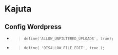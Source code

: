 # Kajuta

## Config Wordpress
- > ``define('ALLOW_UNFILTERED_UPLOADS', true);``
- > ``define( 'DISALLOW_FILE_EDIT', true );``